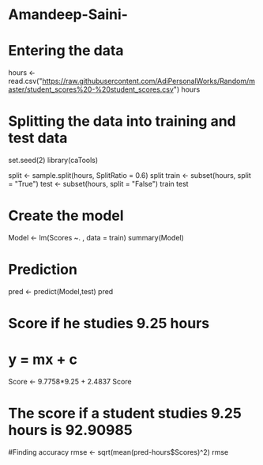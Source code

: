 # Amandeep-Saini-


# Entering the data
hours <- read.csv("https://raw.githubusercontent.com/AdiPersonalWorks/Random/master/student_scores%20-%20student_scores.csv")
hours

# Splitting the data into training and test data
set.seed(2)
library(caTools)

split <- sample.split(hours, SplitRatio = 0.6)
split
train <- subset(hours, split = "True")
test <- subset(hours, split = "False") 
train
test

# Create the model
Model <- lm(Scores ~. ,  data = train)
summary(Model)

# Prediction
pred <- predict(Model,test)
pred

# Score if he studies 9.25 hours
# y = mx + c
Score <- 9.7758*9.25 + 2.4837
Score
 # The score if a student studies 9.25 hours is 92.90985

#Finding accuracy
rmse <- sqrt(mean(pred-hours$Scores)^2)
rmse
